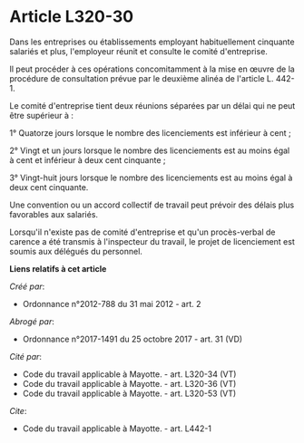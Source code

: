 # Article L320-30

Dans les entreprises ou établissements employant habituellement cinquante salariés et plus, l'employeur réunit et consulte le
comité d'entreprise. 

Il peut procéder à ces opérations concomitamment à la mise en œuvre de la procédure de consultation prévue par le deuxième
alinéa de l'article L. 442-1. 

Le comité d'entreprise tient deux réunions séparées par un délai qui ne peut être supérieur à : 

1° Quatorze jours lorsque le nombre des licenciements est inférieur à cent ; 

2° Vingt et un jours lorsque le nombre des licenciements est au moins égal à cent et inférieur à deux cent cinquante ; 

3° Vingt-huit jours lorsque le nombre des licenciements est au moins égal à deux cent cinquante. 

Une convention ou un accord collectif de travail peut prévoir des délais plus favorables aux salariés. 

Lorsqu'il n'existe pas de comité d'entreprise et qu'un procès-verbal de carence a été transmis à l'inspecteur du travail, le
projet de licenciement est soumis aux délégués du personnel.

**Liens relatifs à cet article**

_Créé par_:

  - Ordonnance n°2012-788 du 31 mai 2012 - art. 2

_Abrogé par_:

  - Ordonnance n°2017-1491 du 25 octobre 2017 - art. 31 (VD)

_Cité par_:

  - Code du travail applicable à Mayotte. - art. L320-34 (VT)
  - Code du travail applicable à Mayotte. - art. L320-36 (VT)
  - Code du travail applicable à Mayotte. - art. L320-53 (VT)

_Cite_:

  - Code du travail applicable à Mayotte. - art. L442-1

